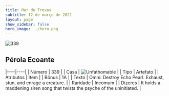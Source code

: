 ```yaml
---
title: Mar de Trevas
subtitle: 12 de março de 2021
layout: page
show_sidebar: false
hero_image: ../hero.png
---
```


![339](https://cdn.keyforgegame.com/media/card_front/pt/496_339_5WP2QR4RP555_pt.png)

## Pérola Ecoante

|----|----|
| Número | 339 |
| Casa | ![Unfathomable](https://archonarcana.com/images/thumb/1/10/Unfathomable.png/22px-Unfathomable.png "Abissais") |
| Tipo | Artefato |
| Atributos | Item |
| Bônus | 1A |
| Texto | Omni: Destroy Echo Pearl. Exhaust, stun, and enrage a creature. |
| Raridade | Incomum |
| Dizeres | It holds a maddening siren song that twists the psyche of the uninitiated. |
